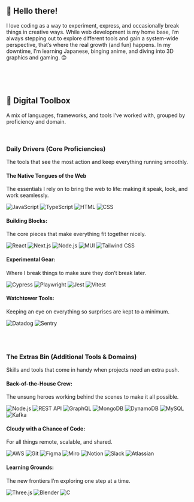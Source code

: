 ## 👋  Hello there!

I love coding as a way to experiment, express, and occasionally break things in creative ways. While web development is my home base, I’m always stepping out to explore different tools and gain a system-wide perspective, that’s where the real growth (and fun) happens. In my downtime, I’m learning Japanese, binging anime, and diving into 3D graphics and gaming. 😊

<br /><br /><br />

## 🧰  Digital Toolbox
A mix of languages, frameworks, and tools I’ve worked with, grouped by proficiency and domain.

<br />

### Daily Drivers (Core Proficiencies)
The tools that see the most action and keep everything running smoothly.

#### The Native Tongues of the Web
The essentials I rely on to bring the web to life: making it speak, look, and work seamlessly.

![JavaScript](https://img.shields.io/badge/JavaScript-F7DF1E?style=for-the-badge&logo=javascript&logoColor=black) 
![TypeScript](https://img.shields.io/badge/TypeScript-007ACC?style=for-the-badge&logo=typescript&logoColor=white) 
![HTML](https://img.shields.io/badge/HTML-E34F26?style=for-the-badge&logo=html5&logoColor=white) 
![CSS](https://img.shields.io/badge/CSS-1572B6?style=for-the-badge&logo=css3&logoColor=white)


#### Building Blocks:
The core pieces that make everything fit together nicely.

![React](https://img.shields.io/badge/React-61DAFB?style=for-the-badge&logo=react&logoColor=black) 
![Next.js](https://img.shields.io/badge/Next.js-000000?style=for-the-badge&logo=nextdotjs&logoColor=white) 
![Node.js](https://img.shields.io/badge/Node.js-339933?style=for-the-badge&logo=nodedotjs&logoColor=white) 
![MUI](https://img.shields.io/badge/MUI-007FFF?style=for-the-badge&logo=mui&logoColor=white) 
![Tailwind CSS](https://img.shields.io/badge/Tailwind_CSS-38B2AC?style=for-the-badge&logo=tailwindcss&logoColor=white)


#### Experimental Gear:
Where I break things to make sure they don’t break later.

![Cypress](https://img.shields.io/badge/Cypress-17202C?style=for-the-badge&logo=cypress&logoColor=white)
![Playwright](https://img.shields.io/badge/Playwright-2EAD33?style=for-the-badge&logo=playwright&logoColor=white)
![Jest](https://img.shields.io/badge/Jest-C21325?style=for-the-badge&logo=jest&logoColor=white)
![Vitest](https://img.shields.io/badge/vitest-6E9F18?style=for-the-badge&logo=vitest&logoColor=white)


#### Watchtower Tools:
Keeping an eye on everything so surprises are kept to a minimum.

![Datadog](https://img.shields.io/badge/Datadog-632CA6?style=for-the-badge&logo=datadog&logoColor=white)
![Sentry](https://img.shields.io/badge/Sentry-362D59?style=for-the-badge&logo=sentry&logoColor=white)

<br /><br />

### The Extras Bin (Additional Tools & Domains)
Skills and tools that come in handy when projects need an extra push.


#### Back-of-the-House Crew:
The unsung heroes working behind the scenes to make it all possible.

![Node.js](https://img.shields.io/badge/Node.js-339933?style=for-the-badge&logo=nodedotjs&logoColor=white)
![REST API](https://img.shields.io/badge/REST-02569B?style=for-the-badge&logo=rest&logoColor=white)
![GraphQL](https://img.shields.io/badge/GraphQL-E10098?style=for-the-badge&logo=graphql&logoColor=white)
![MongoDB](https://img.shields.io/badge/MongoDB-47A248?style=for-the-badge&logo=mongodb&logoColor=white)
![DynamoDB](https://img.shields.io/badge/DynamoDB-4053D6?style=for-the-badge&logo=amazondynamodb&logoColor=white)
![MySQL](https://img.shields.io/badge/MySQL-4479A1?style=for-the-badge&logo=mysql&logoColor=white)
![Kafka](https://img.shields.io/badge/Apache%20Kafka-231F20?style=for-the-badge&logo=apachekafka&logoColor=white)


#### Cloudy with a Chance of Code:
For all things remote, scalable, and shared.

![AWS](https://img.shields.io/badge/AWS-FF9900?style=for-the-badge&logo=amazonaws&logoColor=white)
![Git](https://img.shields.io/badge/Git-F05032?style=for-the-badge&logo=git&logoColor=white)
![Figma](https://img.shields.io/badge/Figma-000000?style=for-the-badge&logo=figma&logoColor=red)
![Miro](https://img.shields.io/badge/Miro-FFD02F?style=for-the-badge&logo=Miro&logoColor=black)
![Notion](https://img.shields.io/badge/Notion-ffffff?style=for-the-badge&logo=notion&logoColor=black)
![Slack](https://img.shields.io/badge/Slack-4A154B?style=for-the-badge&logo=slack&logoColor=white)
![Atlassian](https://img.shields.io/badge/Atlassian-0052CC?style=for-the-badge&logo=atlassian&logoColor=white)


#### Learning Grounds:
The new frontiers I’m exploring one step at a time.

![Three.js](https://img.shields.io/badge/Three.js-000000?style=for-the-badge&logo=threedotjs&logoColor=white)
![Blender](https://img.shields.io/badge/Blender-F5792A?style=for-the-badge&logo=blender&logoColor=white)
![C](https://img.shields.io/badge/C-A8B9CC?style=for-the-badge&logo=c&logoColor=black)
